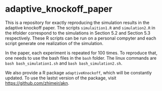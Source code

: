 # adaptive_knockoff_paper

This is a repository for exactly reproducing the simulation results in the adaptive knockoff paper. The scripts `simulaition1.R` and `simulation2.R` in the `R`folder correspond to the simulations in Section 5.2 and Section 5.3 respectively. These R scripts can be run on a personal compyter and each script generate one realization of the simulation.

In the paper, each experiment is repeated for 100 times. To reproduce that, one needs to use the bash files in the `bash` folder. The linux commands are  `bash bash_simulation1.sh` and `bash bash_simulation2.sh`.

We also provide a R package `adaptiveKnockoff`, which will be constantly updated. To use the lastst version of the package, visit <https://github.com/zhimeir/akn>.

